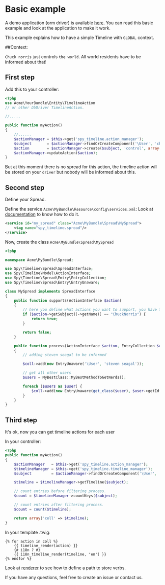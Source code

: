 # Basic example

A demo application (orm driver) is available [here](https://github.com/stephpy/timeline-app).
You can read this basic example and look at the application to make it work.

This example explains how to have a simple Timeline with `GLOBAL` context.

##Context:

`Chuck norris` just controls `the world`. All world residents have to be informed about that!


## First step

Add this to your controller:

```php
<?php
use Acme\YourBundle\Entity\TimelineAction
// or other DbDriver TimelineAction.

//.....

public function myAction()
{
    //......
    $actionManager = $this->get('spy_timeline.action_manager');
    $subject       = $actionManager->findOrCreateComponent('\User', 'chucknorris');
    $action        = $actionManager->create($subject, 'control', array('directComplement' => 'the world'));
    $actionManager->updateAction($action);
}
```

But at this moment there is no spread for this action, the timeline action will be stored on your `driver` but nobody will be informed about this.

## Second step

Define your Spread.

Define the service `Acme\MyBundle\Resource\config\services.xml`:
Look at [documentation](http://symfony.com/doc/current/book/service_container.html) to know how to do it.

```xml
<service id="my_spread" class="Acme\MyBundle\Spread\MySpread">
    <tag name="spy_timeline.spread"/>
</service>
```

Now, create the class `Acme\MyBundle\Spread\MySpread`

```php
<?php

namespace Acme\MyBundle\Spread;

use Spy\Timeline\Spread\SpreadInterface;
use Spy\Timeline\Model\ActionInterface;
use Spy\Timeline\Spread\Entry\EntryCollection;
use Spy\Timeline\Spread\Entry\EntryUnaware;

class MySpread implements SpreadInterface
{
    public function supports(ActionInterface $action)
    {
        // here you define what actions you want to support, you have to return a boolean.
        if ($action->getSubject()->getName() == "ChuckNorris") {
            return true;
        }

        return false;
    }

    public function process(ActionInterface $action, EntryCollection $coll)
    {
        // adding steven seagal to be informed

        $coll->add(new EntryUnaware('\User', 'steven seagal'));

        // get all other users
        $users = MyBestClass::MyBestMethodToGetNerds();

        foreach ($users as $user) {
            $coll->add(new EntryUnaware(get_class($user), $user->getId()));
        }
    }
}
```

## Third step

It's ok, now you can get timeline actions for each user

In your controller:

```php
<?php
public function myAction()
{
    $actionManager   = $this->get('spy_timeline.action_manager');
    $timelineManager = $this->get('spy_timeline.timeline_manager');
    $subject         = $actionManager->findOrCreateComponent('\User', 'steven seagal');

    $timeline = $timelineManager->getTimeline($subject);

    // count entries before filtering process.
    $count = $timelineManager->countKeys($subject);

    // count entries after filtering process.
    $count = count($timeline);

    return array('coll' => $timeline);
}
```

In your template .twig:

```twig
{% for action in coll %}
    {{ timeline_render(action) }}
    {# i18n ? #}
    {{ i18n_timeline_render(timeline, 'en') }}
{% endfor %}
```

Look at [renderer](https://github.com/stephpy/TimelineBundle/blob/master/Resources/doc/renderer.markdown) to see how to define a path to store verbs.

If you have any questions, feel free to create an issue or contact us.
